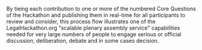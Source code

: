 

By tieing each contribution to one or more of the numbered Core Questions of the Hackathon and publishing them in real-time for all participants to review and consider, this process flow illustrates one of the LegalHackathon.org "scalable plenary assembly service" capabilities needed for very large numbers of people to engage serious or official discussion, deliberation, debate and in some cases decision.  
